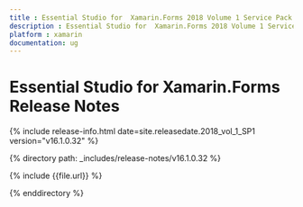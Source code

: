 ```yaml
---
title : Essential Studio for  Xamarin.Forms 2018 Volume 1 Service Pack 1 Release Notes
description : Essential Studio for  Xamarin.Forms 2018 Volume 1 Service Pack 1 Release Notes
platform : xamarin
documentation: ug
---
```


# Essential Studio for  Xamarin.Forms Release Notes

{% include release-info.html date=site.releasedate.2018_vol_1_SP1  version="v16.1.0.32" %} 

{% directory path: _includes/release-notes/v16.1.0.32 %}

{% include {{file.url}} %}

{% enddirectory %}